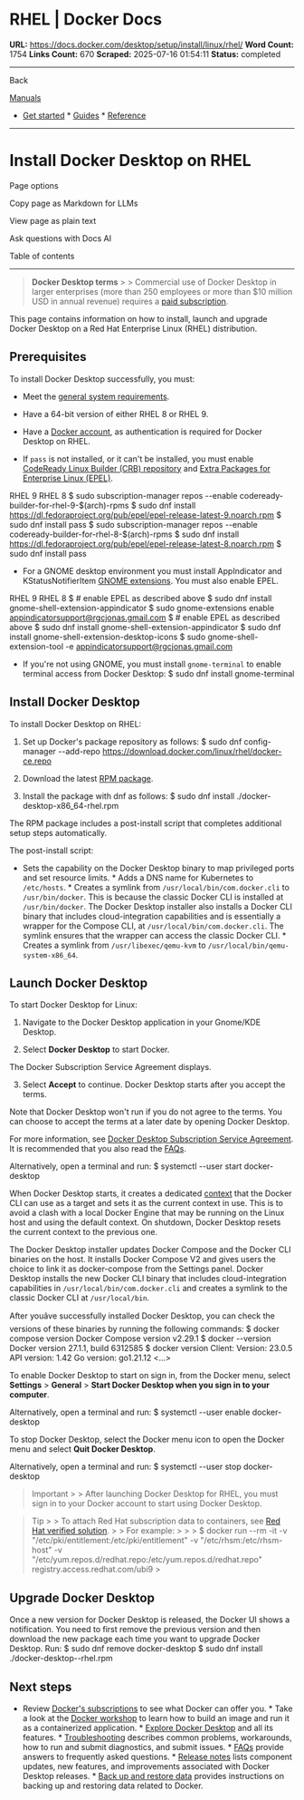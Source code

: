 # RHEL | Docker Docs

**URL:** https://docs.docker.com/desktop/setup/install/linux/rhel/
**Word Count:** 1754
**Links Count:** 670
**Scraped:** 2025-07-16 01:54:11
**Status:** completed

---

Back

[Manuals](https://docs.docker.com/manuals/)

  * [Get started](https://docs.docker.com/get-started/)   * [Guides](https://docs.docker.com/guides/)   * [Reference](https://docs.docker.com/reference/)

* * *

# Install Docker Desktop on RHEL

Page options

Copy page as Markdown for LLMs

View page as plain text

Ask questions with Docs AI

Table of contents

* * *

> **Docker Desktop terms** >  > Commercial use of Docker Desktop in larger enterprises \(more than 250 employees or more than $10 million USD in annual revenue\) requires a [paid subscription](https://www.docker.com/pricing/).

This page contains information on how to install, launch and upgrade Docker Desktop on a Red Hat Enterprise Linux \(RHEL\) distribution.

## Prerequisites

To install Docker Desktop successfully, you must:

  * Meet the [general system requirements](https://docs.docker.com/desktop/setup/install/linux/#general-system-requirements).

  * Have a 64-bit version of either RHEL 8 or RHEL 9.

  * Have a [Docker account](https://docs.docker.com/accounts/create-account/), as authentication is required for Docker Desktop on RHEL.

  * If `pass` is not installed, or it can't be installed, you must enable [CodeReady Linux Builder \(CRB\) repository](https://access.redhat.com/articles/4348511) and [Extra Packages for Enterprise Linux \(EPEL\)](https://docs.fedoraproject.org/en-US/epel/).

RHEL 9  RHEL 8                  $ sudo subscription-manager repos --enable codeready-builder-for-rhel-9-$(arch)-rpms         $ sudo dnf install https://dl.fedoraproject.org/pub/epel/epel-release-latest-9.noarch.rpm         $ sudo dnf install pass                           $ sudo subscription-manager repos --enable codeready-builder-for-rhel-8-$(arch)-rpms         $ sudo dnf install https://dl.fedoraproject.org/pub/epel/epel-release-latest-8.noarch.rpm         $ sudo dnf install pass         

  * For a GNOME desktop environment you must install AppIndicator and KStatusNotifierItem [GNOME extensions](https://extensions.gnome.org/extension/615/appindicator-support/). You must also enable EPEL.

RHEL 9  RHEL 8                  $ # enable EPEL as described above         $ sudo dnf install gnome-shell-extension-appindicator         $ sudo gnome-extensions enable appindicatorsupport@rgcjonas.gmail.com                           $ # enable EPEL as described above         $ sudo dnf install gnome-shell-extension-appindicator         $ sudo dnf install gnome-shell-extension-desktop-icons         $ sudo gnome-shell-extension-tool -e appindicatorsupport@rgcjonas.gmail.com         

  * If you're not using GNOME, you must install `gnome-terminal` to enable terminal access from Docker Desktop:                  $ sudo dnf install gnome-terminal         

## Install Docker Desktop

To install Docker Desktop on RHEL:

  1. Set up Docker's package repository as follows:                    $ sudo dnf config-manager --add-repo https://download.docker.com/linux/rhel/docker-ce.repo          

  2. Download the latest [RPM package](https://desktop.docker.com/linux/main/amd64/docker-desktop-x86_64-rhel.rpm?utm_source=docker&utm_medium=webreferral&utm_campaign=docs-driven-download-linux-amd64).

  3. Install the package with dnf as follows:                    $ sudo dnf install ./docker-desktop-x86_64-rhel.rpm          

The RPM package includes a post-install script that completes additional setup steps automatically.

The post-install script:

  * Sets the capability on the Docker Desktop binary to map privileged ports and set resource limits.   * Adds a DNS name for Kubernetes to `/etc/hosts`.   * Creates a symlink from `/usr/local/bin/com.docker.cli` to `/usr/bin/docker`. This is because the classic Docker CLI is installed at `/usr/bin/docker`. The Docker Desktop installer also installs a Docker CLI binary that includes cloud-integration capabilities and is essentially a wrapper for the Compose CLI, at `/usr/local/bin/com.docker.cli`. The symlink ensures that the wrapper can access the classic Docker CLI.   * Creates a symlink from `/usr/libexec/qemu-kvm` to `/usr/local/bin/qemu-system-x86_64`.

## Launch Docker Desktop

To start Docker Desktop for Linux:

  1. Navigate to the Docker Desktop application in your Gnome/KDE Desktop.

  2. Select **Docker Desktop** to start Docker.

The Docker Subscription Service Agreement displays.

  3. Select **Accept** to continue. Docker Desktop starts after you accept the terms.

Note that Docker Desktop won't run if you do not agree to the terms. You can choose to accept the terms at a later date by opening Docker Desktop.

For more information, see [Docker Desktop Subscription Service Agreement](https://www.docker.com/legal/docker-subscription-service-agreement). It is recommended that you also read the [FAQs](https://www.docker.com/pricing/faq).

Alternatively, open a terminal and run:               $ systemctl --user start docker-desktop     

When Docker Desktop starts, it creates a dedicated [context](https://docs.docker.com/engine/context/working-with-contexts) that the Docker CLI can use as a target and sets it as the current context in use. This is to avoid a clash with a local Docker Engine that may be running on the Linux host and using the default context. On shutdown, Docker Desktop resets the current context to the previous one.

The Docker Desktop installer updates Docker Compose and the Docker CLI binaries on the host. It installs Docker Compose V2 and gives users the choice to link it as docker-compose from the Settings panel. Docker Desktop installs the new Docker CLI binary that includes cloud-integration capabilities in `/usr/local/bin/com.docker.cli` and creates a symlink to the classic Docker CLI at `/usr/local/bin`.

After youâve successfully installed Docker Desktop, you can check the versions of these binaries by running the following commands:               $ docker compose version     Docker Compose version v2.29.1          $ docker --version     Docker version 27.1.1, build 6312585          $ docker version     Client:       Version:           23.0.5      API version:       1.42      Go version:        go1.21.12     <...>     

To enable Docker Desktop to start on sign in, from the Docker menu, select **Settings** > **General** > **Start Docker Desktop when you sign in to your computer**.

Alternatively, open a terminal and run:               $ systemctl --user enable docker-desktop     

To stop Docker Desktop, select the Docker menu icon to open the Docker menu and select **Quit Docker Desktop**.

Alternatively, open a terminal and run:               $ systemctl --user stop docker-desktop     

> Important >  > After launching Docker Desktop for RHEL, you must sign in to your Docker account to start using Docker Desktop.

> Tip >  > To attach Red Hat subscription data to containers, see [Red Hat verified solution](https://access.redhat.com/solutions/5870841). >  > For example: >      >      >     $ docker run --rm -it -v "/etc/pki/entitlement:/etc/pki/entitlement" -v "/etc/rhsm:/etc/rhsm-host" -v "/etc/yum.repos.d/redhat.repo:/etc/yum.repos.d/redhat.repo" registry.access.redhat.com/ubi9 >     

## Upgrade Docker Desktop

Once a new version for Docker Desktop is released, the Docker UI shows a notification. You need to first remove the previous version and then download the new package each time you want to upgrade Docker Desktop. Run:               $ sudo dnf remove docker-desktop     $ sudo dnf install ./docker-desktop-<arch>-rhel.rpm     

## Next steps

  * Review [Docker's subscriptions](https://www.docker.com/pricing/) to see what Docker can offer you.   * Take a look at the [Docker workshop](https://docs.docker.com/get-started/workshop/) to learn how to build an image and run it as a containerized application.   * [Explore Docker Desktop](https://docs.docker.com/desktop/use-desktop/) and all its features.   * [Troubleshooting](https://docs.docker.com/desktop/troubleshoot-and-support/troubleshoot/) describes common problems, workarounds, how to run and submit diagnostics, and submit issues.   * [FAQs](https://docs.docker.com/desktop/troubleshoot-and-support/faqs/general/) provide answers to frequently asked questions.   * [Release notes](https://docs.docker.com/desktop/release-notes/) lists component updates, new features, and improvements associated with Docker Desktop releases.   * [Back up and restore data](https://docs.docker.com/desktop/settings-and-maintenance/backup-and-restore/) provides instructions on backing up and restoring data related to Docker.